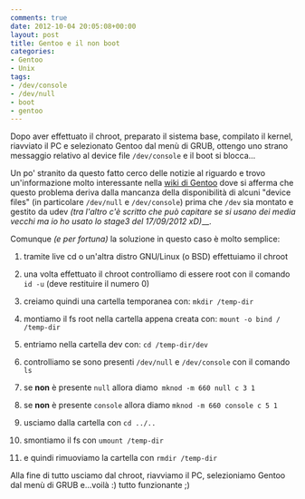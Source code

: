 ```yaml
---
comments: true
date: 2012-10-04 20:05:08+00:00
layout: post
title: Gentoo e il non boot
categories:
- Gentoo
- Unix
tags:
- /dev/console
- /dev/null
- boot
- gentoo
---
```


Dopo aver effettuato il chroot, preparato il sistema base, compilato il kernel, riavviato il PC e selezionato Gentoo dal menù di GRUB, ottengo uno strano messaggio relativo al device file `/dev/console` e il boot si blocca...

Un po' stranito da questo fatto cerco delle notizie al riguardo e trovo un'informazione molto interessante nella [wiki di Gentoo](http://www.gentoo.org/doc/en/udev-guide.xml) dove si afferma che questo problema deriva dalla mancanza della disponibilità di alcuni "device files" (in particolare `/dev/null` e `/dev/console`) prima che `/dev` sia montato e gestito da udev _(tra l'altro c'è scritto che può capitare se si usano dei media vecchi ma io ho usato lo stage3 del 17/09/2012 xD)___.

Comunque _(e per fortuna)_ la soluzione in questo caso è molto semplice:

<!-- more -->



	
  1. tramite live cd o un'altra distro GNU/Linux (o BSD) effettuiamo il chroot

	
  2. una volta effettuato il chroot controlliamo di essere root con il comando `id -u` (deve restituire il numero 0)

	
  3. creiamo quindi una cartella temporanea con: `mkdir /temp-dir`

	
  4. montiamo il fs root nella cartella appena creata con: `mount -o bind / /temp-dir`

	
  5. entriamo nella cartella dev con: `cd /temp-dir/dev`

	
  6. controlliamo se sono presenti `/dev/null` e `/dev/console` con il comando `ls`

	
  7. se **non** è presente `null` allora diamo` mknod -m 660 null c 3 1`

	
  8. se **non** è presente `console` allora diamo `mknod -m 660 console c 5 1`

	
  9. usciamo dalla cartella con `cd ../..`

	
  10. smontiamo il fs con `umount /temp-dir`

	
  11. e quindi rimuoviamo la cartella con `rmdir /temp-dir`


Alla fine di tutto usciamo dal chroot, riavviamo il PC, selezioniamo Gentoo dal menù di GRUB e...voilà :) tutto funzionante ;)
